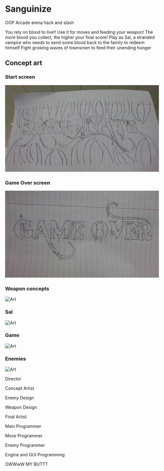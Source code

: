 # Sanguinize

OOP Arcade arena hack and slash

You rely on blood to live!! Use it for moves and feeding your weapon!
The more blood you collect, the higher your final score!
Play as Sal, a stranded vampire who needs to send some blood back to the family to redeem himself
Fight growing waves of townsmen to feed their unending hunger

## Concept art
### Start screen

![Art](https://github.com/fugu2000/sanguinize/blob/main/assets/Sang.jpg?raw=true)

### Game Over screen

![Art](https://github.com/fugu2000/sanguinize/blob/main/assets/Gameover.jpg?raw=true)

### Weapon concepts

![Art](https://github.com/fugu2000/sanguinize/blob/main/assets/weapons.jpg?raw=true)

### Sal

![Art](https://github.com/fugu2000/sanguinize/blob/main/assets/scythe.jpg?raw=true)

### Game

![Art](https://github.com/fugu2000/sanguinize/blob/main/assets/game.jpg?raw=true)

### Enemies

![Art](https://github.com/fugu2000/sanguinize/blob/main/assets/enemies.jpg?raw=true)

Director

Concept Artist

Enemy Design

Weapon Design

Final Artist

Main Programmer

Move Programmer

Enemy Programmer

Engine  and GUI Programming

OWWwW MY BUTTT


